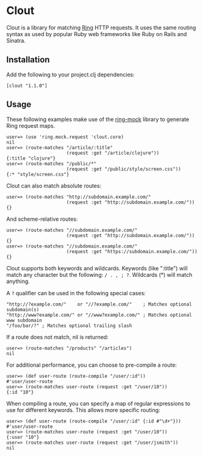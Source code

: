 Clout
=====

Clout is a library for matching [Ring][1] HTTP requests. It uses the same
routing syntax as used by popular Ruby web frameworks like Ruby on Rails and
Sinatra.

Installation
------------

Add the following to your project.clj dependencies:

    [clout "1.1.0"]

Usage
-----

These following examples make use of the [ring-mock][2] library to
generate Ring request maps.

    user=> (use 'ring.mock.request 'clout.core)
    nil
    user=> (route-matches "/article/:title"
                          (request :get "/article/clojure"))
    {:title "clojure"}
    user=> (route-matches "/public/*"
                          (request :get "/public/style/screen.css"))
    {:* "style/screen.css"}

Clout can also match absolute routes:

    user=> (route-matches "http://subdomain.example.com/"
                          (request :get "http://subdomain.example.com/"))
    {}

And scheme-relative routes:

    user=> (route-matches "//subdomain.example.com/"
                          (request :get "http://subdomain.example.com/"))
    {}
    user=> (route-matches "//subdomain.example.com/"
                          (request :get "https://subdomain.example.com/"))
    {}

Clout supports both keywords and wildcards. Keywords (like ":title") will
match any character but the following: `/ . , ; ?`. Wildcards (*) will match
anything.

A `?` qualifier can be used in the following special cases:

    "http://?example.com/"    or "//?example.com/"    ; Matches optional subdomain(s)
    "http://www?example.com/" or "//www?example.com/" ; Matches optional www subdomain
    "/foo/bar/?" ; Matches optional trailing slash

If a route does not match, nil is returned:

    user=> (route-matches "/products" "/articles")
    nil

For additional performance, you can choose to pre-compile a route:

    user=> (def user-route (route-compile "/user/:id"))
    #'user/user-route
    user=> (route-matches user-route (request :get "/user/10"))
    {:id "10"}

When compiling a route, you can specify a map of regular expressions to use
for different keywords. This allows more specific routing:

    user=> (def user-route (route-compile "/user/:id" {:id #"\d+"}))
    #'user/user-route
    user=> (route-matches user-route (request :get "/user/10"))
    {:user "10"}
    user=> (route-matches user-route (request :get "/user/jsmith"))
    nil

[1]: https://github.com/ring-clojure/ring
[2]: https://github.com/weavejester/ring-mock

